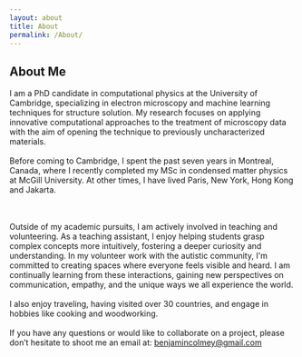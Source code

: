 ```yaml
---
layout: about
title: About
permalink: /About/
---
```


## About Me
I am a PhD candidate in computational physics at the University of Cambridge, specializing in electron microscopy and machine learning techniques for structure solution. My research focuses on applying innovative computational approaches to the treatment of microscopy data with the aim of opening the technique to previously uncharacterized materials.
<br><br>
Before coming to Cambridge, I spent the past seven years in Montreal, Canada, where I recently completed my MSc in condensed matter physics at McGill University. At other times, I have lived Paris, New York, Hong Kong and Jakarta.

<br><br> Outside of my academic pursuits, I am actively involved in teaching and volunteering. As a teaching assistant, I enjoy helping students grasp complex concepts more intuitively, fostering a deeper curiosity and understanding. In my volunteer work with the autistic community, I'm committed to creating spaces where everyone feels visible and heard. I am continually learning from these interactions, gaining new perspectives on communication, empathy, and the unique ways we all experience the world.
<br><br> I also enjoy traveling, having visited over 30 countries, and engage in hobbies like cooking and woodworking.
<br><br>
If you have any questions or would like to collaborate on a project, please don’t hesitate to shoot me an email at: benjamincolmey@gmail.com
